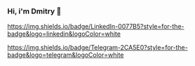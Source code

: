 ### Hi, i'm Dmitry 👋

<!--
**Tailerus/tailerus** is a ✨ _special_ ✨ repository because its `README.md` (this file) appears on your GitHub profile.

Here are some ideas to get you started:

- 🔭 I’m currently working on ...
- 🌱 I’m currently learning ...
- 👯 I’m looking to collaborate on ...
- 🤔 I’m looking for help with ...
- 💬 Ask me about ...
- 📫 How to reach me: ...
- 😄 Pronouns: ...
- ⚡ Fun fact: ...
-->
https://img.shields.io/badge/LinkedIn-0077B5?style=for-the-badge&logo=linkedin&logoColor=white

https://img.shields.io/badge/Telegram-2CA5E0?style=for-the-badge&logo=telegram&logoColor=white
